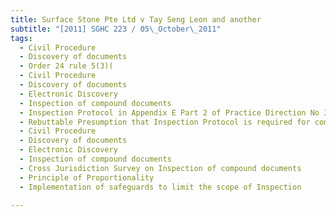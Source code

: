 ```yaml
---
title: Surface Stone Pte Ltd v Tay Seng Leon and another 
subtitle: "[2011] SGHC 223 / 05\_October\_2011"
tags:
  - Civil Procedure
  - Discovery of documents
  - Order 24 rule 5(3)(
  - Civil Procedure
  - Discovery of documents
  - Electronic Discovery
  - Inspection of compound documents
  - Inspection Protocol in Appendix E Part 2 of Practice Direction No 3 of 2009
  - Rebuttable Presumption that Inspection Protocol is required for compound documents
  - Civil Procedure
  - Discovery of documents
  - Electronic Discovery
  - Inspection of compound documents
  - Cross Jurisdiction Survey on Inspection of compound documents
  - Principle of Proportionality
  - Implementation of safeguards to limit the scope of Inspection

---
```


